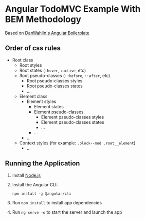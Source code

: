 # Angular TodoMVC Example With BEM Methodology

Based on [DanWahlin's Angular Boilerplate](https://github.com/DanWahlin/Angular-BareBones)

## Order of css rules

* Root class
  * Root styles
  * Root states (`:hover`, `:active`, etc)
  * Root pseudo-classes (`::before`, `::after`, etc)
    * Root pseudo-classes styles
    * Root pseudo-classes states
    * ...
  * Element class
    * Element styles
      * Element states
      * Element pseudo-classes
        * Element pseudo-classes styles
        * Element pseudo-classes states
        * ...
      * ...
    * ...
  * Context styles (for example: `.block--mod .root__element`)
    * ...

## Running the Application

1. Install [Node.js](http://nodejs.org)

1. Install the Angular CLI:

    `npm install -g @angular/cli`

1. Run `npm install` to install app dependencies

1. Run `ng serve -o` to start the server and launch the app
